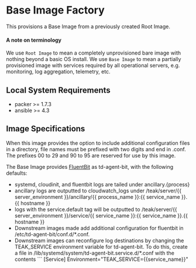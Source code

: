 # Base Image Factory

This provisions a Base Image from a previously created Root Image.

#### A note on terminology

We use `Root Image` to mean a completely unprovisioned bare image with nothing beyond a basic OS install. We use `Base Image` to mean a partially provisioned image with services required by all operational servers, e.g. monitoring, log aggregation, telemetry, etc.

## Local System Requirements
- packer >= 1.7.3
- ansible >= 4.3

## Image Specifications

When this image provides the option to include additional configuration files in a directory, file names must be prefixed with two digits and end in .conf. The prefixes 00 to 29 and 90 to 95 are reserved for use by this image.

The Base Image provides [FluentBit](https://fluentbit.io) as td-agent-bit, with the following defaults:
- systemd, cloudinit, and fluentbit logs are tailed under ancillary.{process}
- ancillary logs are outputted to cloudwatch_logs under /teak/server/{{ server_environment }}/ancillary/{{ process_name }}:{{ service_name }}.{{ hostname }}
- logs with the service.default tag will be outputted to /teak/server/{{ server_environment }}/service/{{ service_name }}:{{ service_name }}.{{ hostname }}
- Downstream images made add additional configuration for fluentbit in /etc/td-agent-bit/conf.d/\*.conf.
- Downstream images can reconfigure log destinations by changing the TEAK_SERVICE environment variable for td-agent-bit. To do this, create a file in /lib/systemd/system/td-agent-bit.service.d/\*.conf with the contents ```
[Service]
Environment="TEAK_SERVICE={{service_name}}"
```
